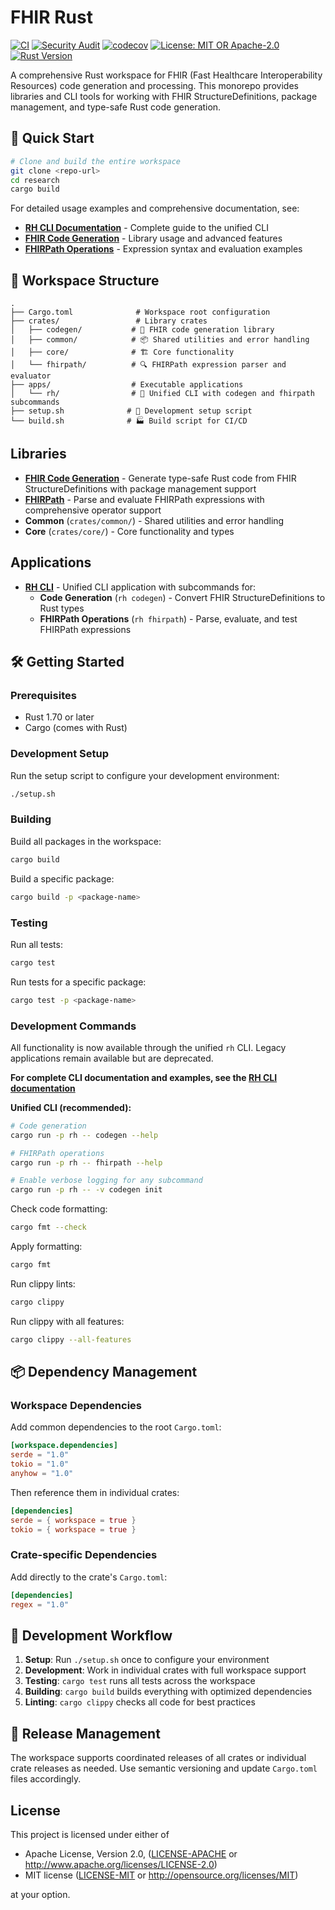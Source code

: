 # FHIR Rust

[![CI](https://github.com/reason-healthcare/rh/workflows/CI/badge.svg)](https://github.com/reason-healthcare/rh/actions)
[![Security Audit](https://github.com/reason-healthcare/rh/workflows/CI/badge.svg?event=schedule)](https://github.com/reason-healthcare/rh/actions)
[![codecov](https://codecov.io/gh/reason-healthcare/rh/branch/main/graph/badge.svg)](https://codecov.io/gh/reason-healthcare/rh)
[![License: MIT OR Apache-2.0](https://img.shields.io/badge/license-MIT%20OR%20Apache--2.0-blue.svg)](LICENSE-MIT)
[![Rust Version](https://img.shields.io/badge/rust-1.70%2B-orange.svg)](https://www.rust-lang.org)

A comprehensive Rust workspace for FHIR (Fast Healthcare Interoperability Resources) code generation and processing. This monorepo provides libraries and CLI tools for working with FHIR StructureDefinitions, package management, and type-safe Rust code generation.

## 🚀 Quick Start

```bash
# Clone and build the entire workspace
git clone <repo-url>
cd research
cargo build
```

For detailed usage examples and comprehensive documentation, see:
- **[RH CLI Documentation](apps/rh/README.md)** - Complete guide to the unified CLI
- **[FHIR Code Generation](crates/codegen/README.md)** - Library usage and advanced features
- **[FHIRPath Operations](crates/fhirpath/README.md)** - Expression syntax and evaluation examples

## 📁 Workspace Structure

```
.
├── Cargo.toml              # Workspace root configuration
├── crates/                 # Library crates
│   ├── codegen/           # 🔧 FHIR code generation library
│   ├── common/            # 📦 Shared utilities and error handling  
│   ├── core/              # 🏗️ Core functionality
│   └── fhirpath/          # 🔍 FHIRPath expression parser and evaluator
├── apps/                  # Executable applications
│   └── rh/                # 🎯 Unified CLI with codegen and fhirpath subcommands
├── setup.sh              # 🔨 Development setup script
└── build.sh              # 🏭 Build script for CI/CD
```

## Libraries

- **[FHIR Code Generation](crates/codegen/README.md)** - Generate type-safe Rust code from FHIR StructureDefinitions with package management support
- **[FHIRPath](crates/fhirpath/README.md)** - Parse and evaluate FHIRPath expressions with comprehensive operator support
- **Common** (`crates/common/`) - Shared utilities and error handling
- **Core** (`crates/core/`) - Core functionality and types

## Applications

- **[RH CLI](apps/rh/README.md)** - Unified CLI application with subcommands for:
  - **Code Generation** (`rh codegen`) - Convert FHIR StructureDefinitions to Rust types
  - **FHIRPath Operations** (`rh fhirpath`) - Parse, evaluate, and test FHIRPath expressions  

## 🛠️ Getting Started

### Prerequisites

- Rust 1.70 or later
- Cargo (comes with Rust)

### Development Setup

Run the setup script to configure your development environment:

```bash
./setup.sh
```

### Building

Build all packages in the workspace:

```bash
cargo build
```

Build a specific package:

```bash
cargo build -p <package-name>
```

### Testing

Run all tests:

```bash
cargo test
```

Run tests for a specific package:

```bash
cargo test -p <package-name>
```

### Development Commands

All functionality is now available through the unified `rh` CLI. Legacy applications remain available but are deprecated.

**For complete CLI documentation and examples, see the [RH CLI documentation](apps/rh/README.md)**

**Unified CLI (recommended):**
```bash
# Code generation
cargo run -p rh -- codegen --help

# FHIRPath operations  
cargo run -p rh -- fhirpath --help

# Enable verbose logging for any subcommand
cargo run -p rh -- -v codegen init
```

Check code formatting:

```bash
cargo fmt --check
```

Apply formatting:

```bash
cargo fmt
```

Run clippy lints:

```bash
cargo clippy
```

Run clippy with all features:

```bash
cargo clippy --all-features
```

## 📦 Dependency Management

### Workspace Dependencies

Add common dependencies to the root `Cargo.toml`:

```toml
[workspace.dependencies]
serde = "1.0"
tokio = "1.0"
anyhow = "1.0"
```

Then reference them in individual crates:

```toml
[dependencies]
serde = { workspace = true }
tokio = { workspace = true }
```

### Crate-specific Dependencies

Add directly to the crate's `Cargo.toml`:

```toml
[dependencies]
regex = "1.0"
```

## 🔄 Development Workflow

1. **Setup**: Run `./setup.sh` once to configure your environment
2. **Development**: Work in individual crates with full workspace support
3. **Testing**: `cargo test` runs all tests across the workspace
4. **Building**: `cargo build` builds everything with optimized dependencies
5. **Linting**: `cargo clippy` checks all code for best practices

## 🚀 Release Management

The workspace supports coordinated releases of all crates or individual crate releases as needed. Use semantic versioning and update `Cargo.toml` files accordingly.

## License

This project is licensed under either of

- Apache License, Version 2.0, ([LICENSE-APACHE](LICENSE-APACHE) or http://www.apache.org/licenses/LICENSE-2.0)
- MIT license ([LICENSE-MIT](LICENSE-MIT) or http://opensource.org/licenses/MIT)

at your option.
